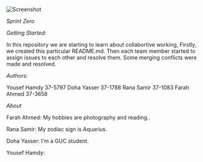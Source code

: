 ![Screenshot](Screenshot.png)

*Sprint* *Zero*



*Getting Started:*


In this repository we are starting to learn about collabortive working, 
Firstly, we created this particular README.md.
Then each team member started to assign issues to each other and 
resolve them. Some merging conflicts were made and resolved.



*Authors:*



Yousef Hamdy 37-5797
Doha Yasser 37-1788
Rana Samir 37-1083
Farah Ahmed 37-3658



*About* 


Farah Ahmed: My hobbies are photography and reading..

Rana Samir: My zodiac sign is Aquarius.

Doha Yasser: I'm a GUC student.

Yousef Hamdy:




